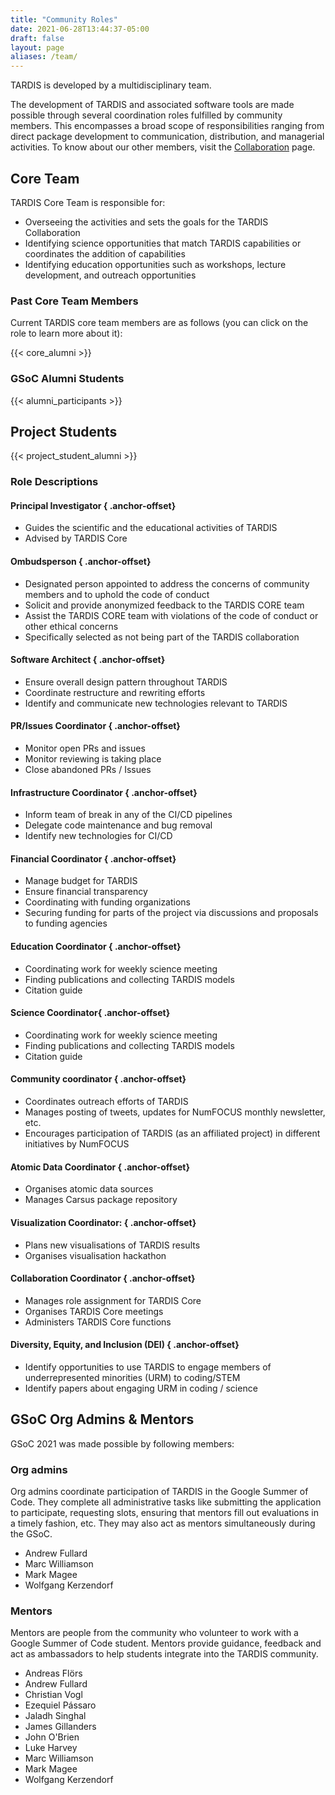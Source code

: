 ```yaml
---
title: "Community Roles"
date: 2021-06-28T13:44:37-05:00
draft: false
layout: page
aliases: /team/
---
```

TARDIS is developed by a multidisciplinary team. 

The development of TARDIS and associated software tools are made 
possible through several coordination roles fulfilled by community 
members. This encompasses a broad scope of responsibilities ranging 
from direct package development to communication, distribution, and 
managerial activities. To know about our other members, visit the 
<a href="../collaboration/">Collaboration</a> page.


## Core Team

TARDIS Core Team is responsible for:
 - Overseeing the activities and sets the goals for the TARDIS Collaboration
 - Identifying science opportunities that match TARDIS capabilities or coordinates the addition of capabilities
 - Identifying education opportunities such as workshops, lecture development, and outreach opportunities

### Past Core Team Members
Current TARDIS core team members are as follows (you can click on the role to learn more about it):

<div class ="picture-grid">
{{< core_alumni >}}
</div>

### GSoC Alumni Students
<div class ="picture-grid">
{{< alumni_participants >}}
</div>

## Project Students
<div class ="picture-grid">
{{< project_student_alumni >}}
</div>

### Role Descriptions
#### Principal Investigator { .anchor-offset}
 - Guides the scientific and the educational activities of TARDIS
 - Advised by TARDIS Core
#### Ombudsperson { .anchor-offset}
 - Designated person appointed to address the concerns of community members and to uphold the code of conduct
 - Solicit and provide anonymized feedback to the TARDIS CORE team
 - Assist the TARDIS CORE team with violations of the code of conduct or other ethical concerns
 - Specifically selected as not being part of the TARDIS collaboration
#### Software Architect { .anchor-offset}
 - Ensure overall design pattern throughout TARDIS
 - Coordinate restructure and rewriting efforts
 - Identify and communicate new technologies relevant to TARDIS
#### PR/Issues Coordinator { .anchor-offset}
 - Monitor open PRs and issues
 - Monitor reviewing is taking place
 - Close abandoned PRs / Issues
#### Infrastructure Coordinator { .anchor-offset}
 - Inform team of break in any of the CI/CD pipelines
 - Delegate code maintenance and bug removal
 - Identify new technologies for CI/CD
#### Financial Coordinator { .anchor-offset}
 - Manage budget for TARDIS
 - Ensure financial transparency
 - Coordinating with funding organizations
 - Securing funding for parts of the project via discussions and proposals to funding agencies
#### Education Coordinator { .anchor-offset}
 - Coordinating work for weekly science meeting
 - Finding publications and collecting TARDIS models
 - Citation guide
#### Science Coordinator{ .anchor-offset}
 - Coordinating work for weekly science meeting
 - Finding publications and collecting TARDIS models
 - Citation guide
#### Community coordinator { .anchor-offset}
 - Coordinates outreach efforts of TARDIS
 - Manages posting of tweets, updates for NumFOCUS monthly newsletter, etc.
 - Encourages participation of TARDIS (as an affiliated project) in different initiatives by NumFOCUS
#### Atomic Data Coordinator { .anchor-offset}
 - Organises atomic data sources
 - Manages Carsus package repository
#### Visualization Coordinator:  { .anchor-offset}
 - Plans new visualisations of TARDIS results
 - Organises visualisation hackathon
#### Collaboration Coordinator  { .anchor-offset}
 - Manages role assignment for TARDIS Core
 - Organises TARDIS Core meetings
 - Administers TARDIS Core functions
#### Diversity, Equity, and Inclusion (DEI) { .anchor-offset}
 - Identify opportunities to use TARDIS to engage members of underrepresented minorities (URM) to coding/STEM
 - Identify papers about engaging URM in coding / science


## GSoC Org Admins & Mentors

GSoC 2021 was made possible by following members:

### Org admins
Org admins coordinate participation of TARDIS in the Google Summer of Code. 
They complete all administrative tasks like submitting the application to 
participate, requesting slots, ensuring that mentors fill out evaluations 
in a timely fashion, etc. They may also act as mentors simultaneously 
during the GSoC.
 - Andrew Fullard
 - Marc Williamson
 - Mark Magee
 - Wolfgang Kerzendorf


### Mentors
Mentors are people from the community who volunteer to work with a Google 
Summer of Code student. Mentors provide guidance, feedback and act as 
ambassadors to help students integrate into the TARDIS community. 
 - Andreas Flörs
 - Andrew Fullard
 - Christian Vogl
 - Ezequiel Pássaro
 - Jaladh Singhal
 - James Gillanders
 - John O'Brien
 - Luke Harvey
 - Marc Williamson
 - Mark Magee
 - Wolfgang Kerzendorf
